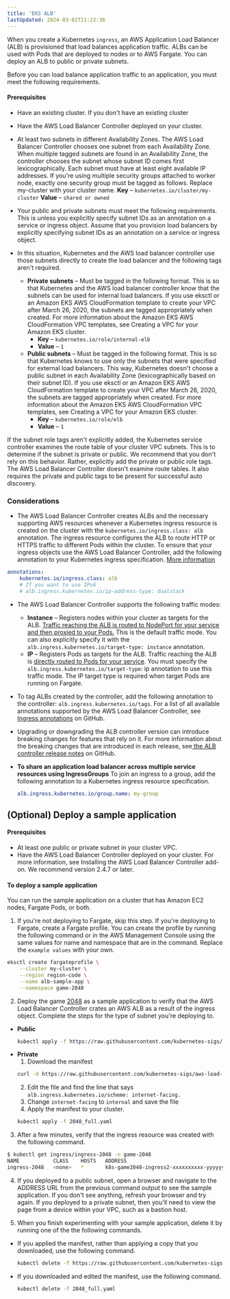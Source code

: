 ```yaml
---
title: 'EKS ALB'
lastUpdated: 2024-03-02T21:22:36
---
```


When you create a Kubernetes `ingress`, an AWS Application Load Balancer (ALB) is provisioned that load balances application traffic. ALBs can be used with Pods that are deployed to nodes or to AWS Fargate. You can deploy an ALB to public or private subnets.

Before you can load balance application traffic to an application, you must meet the following requirements.

#### Prerequisites

- Have an existing cluster. If you don't have an existing cluster
- Have the AWS Load Balancer Controller deployed on your cluster. 
- At least two subnets in different Availability Zones. The AWS Load Balancer Controller chooses one subnet from each Availability Zone. When multiple tagged subnets are found in an Availability Zone, the controller chooses the subnet whose subnet ID comes first lexicographically. Each subnet must have at least eight available IP addresses.
    If you're using multiple security groups attached to worker node, exactly one security group must be tagged as follows. Replace my-cluster with your cluster name.
    **Key** – `kubernetes.io/cluster/my-cluster`
    **Value** – `shared or owned`

- Your public and private subnets must meet the following requirements. This is unless you explicitly specify subnet IDs as an annotation on a service or ingress object. Assume that you provision load balancers by explicitly specifying subnet IDs as an annotation on a service or ingress object.
- In this situation, Kubernetes and the AWS load balancer controller use those subnets directly to create the load balancer and the following tags aren't required.
  - **Private subnets** – Must be tagged in the following format. This is so that Kubernetes and the AWS load balancer controller know that the subnets can be used for internal load balancers. If you use eksctl or an Amazon EKS AWS CloudFormation template to create your VPC after March 26, 2020, the subnets are tagged appropriately when created. For more information about the Amazon EKS AWS CloudFormation VPC templates, see Creating a VPC for your Amazon EKS cluster.
    - **Key** – `kubernetes.io/role/internal-elb`
    - **Value** – `1`
  - **Public subnets** – Must be tagged in the following format. This is so that Kubernetes knows to use only the subnets that were specified for external load balancers. This way, Kubernetes doesn't choose a public subnet in each Availability Zone (lexicographically based on their subnet ID). If you use eksctl or an Amazon EKS AWS CloudFormation template to create your VPC after March 26, 2020, the subnets are tagged appropriately when created. For more information about the Amazon EKS AWS CloudFormation VPC templates, see Creating a VPC for your Amazon EKS cluster.
    - **Key** – `kubernetes.io/role/elb`
    - **Value** – `1`

If the subnet role tags aren't explicitly added, the Kubernetes service controller examines the route table of your cluster VPC subnets. This is to determine if the subnet is private or public. We recommend that you don't rely on this behavior. Rather, explicitly add the private or public role tags. The AWS Load Balancer Controller doesn't examine route tables. It also requires the private and public tags to be present for successful auto discovery.

### Considerations

- The AWS Load Balancer Controller creates ALBs and the necessary supporting AWS resources whenever a Kubernetes ingress resource is created on the cluster with the `kubernetes.io/ingress.class: alb` annotation. The ingress resource configures the ALB to route HTTP or HTTPS traffic to different Pods within the cluster. To ensure that your ingress objects use the AWS Load Balancer Controller, add the following annotation to your Kubernetes ingress specification. [More information](https://kubernetes-sigs.github.io/aws-load-balancer-controller/v2.4/guide/ingress/spec/)

```yml
annotations:
    kubernetes.io/ingress.class: alb
    # If you want to use IPv6
    # alb.ingress.kubernetes.io/ip-address-type: dualstack 
```

- The AWS Load Balancer Controller supports the following traffic modes:
  - **Instance** – Registers nodes within your cluster as targets for the ALB. <u>Traffic reaching the ALB is routed to NodePort for your service and then proxied to your Pods.</u> This is the default traffic mode. You can also explicitly specify it with the `alb.ingress.kubernetes.io/target-type: instance` annotation.
  - **IP** – Registers Pods as targets for the ALB. Traffic reaching the ALB is <u>directly routed to Pods for your service</u>. You must specify the `alb.ingress.kubernetes.io/target-type`: ip annotation to use this traffic mode. The IP target type is required when target Pods are running on Fargate.

- To tag ALBs created by the controller, add the following annotation to the controller: `alb.ingress.kubernetes.io/tags`. For a list of all available annotations supported by the AWS Load Balancer Controller, see [Ingress annotations](https://kubernetes-sigs.github.io/aws-load-balancer-controller/v2.4/guide/ingress/annotations/) on GitHub.

- Upgrading or downgrading the ALB controller version can introduce breaking changes for features that rely on it. For more information about the breaking changes that are introduced in each release, see[ the ALB controller release notes](https://github.com/kubernetes-sigs/aws-load-balancer-controller/releases) on GitHub.

- **To share an application load balancer across multiple service resources using IngressGroups**
    To join an ingress to a group, add the following annotation to a Kubernetes ingress resource specification.
    ```yml
    alb.ingress.kubernetes.io/group.name: my-group
    ```

## (Optional) Deploy a sample application

#### Prerequisites

- At least one public or private subnet in your cluster VPC.
- Have the AWS Load Balancer Controller deployed on your cluster. For more information, see Installing the AWS Load Balancer Controller add-on. We recommend version 2.4.7 or later.

#### To deploy a sample application

You can run the sample application on a cluster that has Amazon EC2 nodes, Fargate Pods, or both.

1. If you're not deploying to Fargate, skip this step. If you're deploying to Fargate, create a Fargate profile. You can create the profile by running the following command or in the AWS Management Console using the same values for name and namespace that are in the command. Replace the `example values` with your own.

```bash
eksctl create fargateprofile \
    --cluster my-cluster \
    --region region-code \
    --name alb-sample-app \
    --namespace game-2048
```

2. Deploy the game [2048](https://play2048.co/) as a sample application to verify that the AWS Load Balancer Controller crates an AWS ALB as a result of the ingress object. Complete the steps for the type of subnet you're deploying to.

  - **Public**
    ```bash
    kubectl apply -f https://raw.githubusercontent.com/kubernetes-sigs/aws-load-balancer-controller/v2.4.7/docs/examples/2048/2048_full.yaml
    ```
  - **Private**
    1. Download the manifest
      ```bash
      curl -O https://raw.githubusercontent.com/kubernetes-sigs/aws-load-balancer-controller/v2.4.7/docs/examples/2048/2048_full.yaml
      ```
    2. Edit the file and find the line that says `alb.ingress.kubernetes.io/scheme: internet-facing.`
    3. Change `internet-facing` to `internal` and save the file
    4. Apply the manifest to your cluster.
      ```bash
      kubectl apply -f 2048_full.yaml
      ```

3. After a few minutes, verify that the ingress resource was created with the following command.

  ```bash
  $ kubectl get ingress/ingress-2048 -n game-2048
  NAME           CLASS    HOSTS   ADDRESS                                                                   PORTS   AGE
  ingress-2048   <none>   *       k8s-game2048-ingress2-xxxxxxxxxx-yyyyyyyyyy.region-code.elb.amazonaws.com   80      2m32s
  ```

4. If you deployed to a public subnet, open a browser and navigate to the ADDRESS URL from the previous command output to see the sample application. If you don't see anything, refresh your browser and try again. If you deployed to a private subnet, then you'll need to view the page from a device within your VPC, such as a bastion host.

5. When you finish experimenting with your sample application, delete it by running one of the the following commands.

- If you applied the manifest, rather than applying a copy that you downloaded, use the following command.

  ```bash
  kubectl delete -f https://raw.githubusercontent.com/kubernetes-sigs/aws-load-balancer-controller/v2.4.7/docs/examples/2048/2048_full.yaml
  ```

- If you downloaded and edited the manifest, use the following command.

  ```bash
  kubectl delete -f 2048_full.yaml
  ```